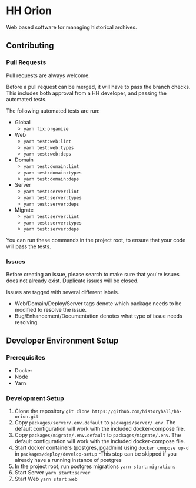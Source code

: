 # HH Orion
Web based software for managing historical archives.

## Contributing

### Pull Requests
Pull requests are always welcome.

Before a pull request can be merged, it will have to pass the branch checks. This includes both approval from a HH developer, and passing the automated tests.

The following automated tests are run:
- Global
  - `yarn fix:organize`
- Web
  - `yarn test:web:lint`
  - `yarn test:web:types`
  - `yarn test:web:deps`
- Domain
  - `yarn test:domain:lint`
  - `yarn test:domain:types`
  - `yarn test:domain:deps`
- Server
  - `yarn test:server:lint`
  - `yarn test:server:types`
  - `yarn test:server:deps`
- Migrate
  - `yarn test:server:lint`
  - `yarn test:server:types`
  - `yarn test:server:deps`

You can run these commands in the project root, to ensure that your code will pass the tests.

### Issues
Before creating an issue, please search to make sure that you're issues does not already exist. Duplicate issues will be closed.

Issues are tagged with several different labels.
- Web/Domain/Deploy/Server tags denote which package needs to be modified to resolve the issue.
- Bug/Enhancement/Documentation denotes what type of issue needs resolving.

## Developer Environment Setup

### Prerequisites
- Docker
- Node
- Yarn

### Development Setup
1. Clone the repository `git clone https://github.com/historyhall/hh-orion.git`
2. Copy `packages/server/.env.default` to `packages/server/.env`. The default configuration will work with the included docker-compose file.
3. Copy `packages/migrate/.env.default` to `packages/migrate/.env`. The default configuration will work with the included docker-compose file.
4. Start docker containers (postgres, pgadmin) using `docker compose up-d` in `packages/deploy/develop-setup`
   -This step can be skipped if you already have a running instance of postgres
5. In the project root, run postgres migrations `yarn start:migrations`
6. Start Server `yarn start:server`
7. Start Web `yarn start:web`

